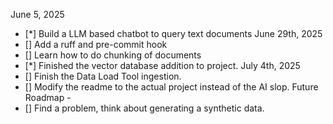 June 5, 2025
 - [*] Build a LLM based chatbot to query text documents
 June 29th, 2025
 - [] Add a ruff and pre-commit hook
 - [] Learn how to do chunking of documents
 - [*] Finished the vector database addition to project.
July 4th, 2025
- [] Finish the Data Load Tool ingestion.
- [] Modify the readme to the actual project instead of the AI slop.
 Future Roadmap -
 - [] Find a problem, think about generating a synthetic data.